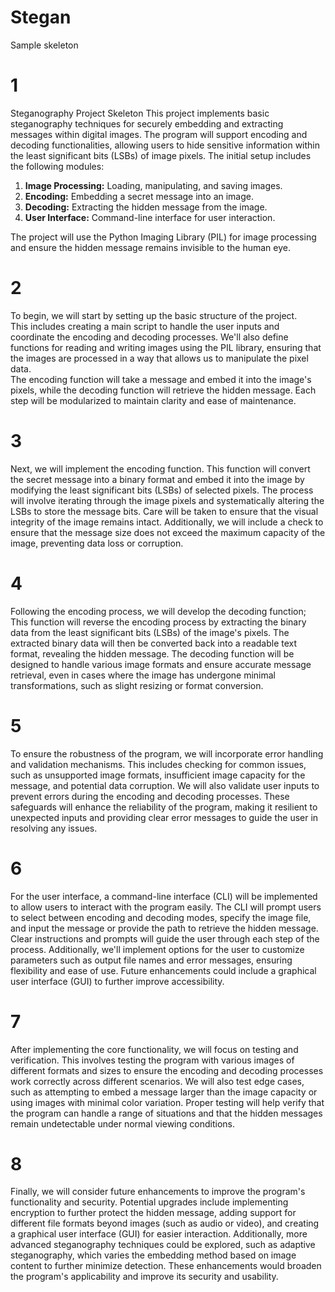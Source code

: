 # Stegan
Sample skeleton 
# 1
Steganography Project Skeleton
This project implements basic steganography techniques for securely embedding and extracting messages within digital images. The program will support encoding and decoding functionalities, allowing users to hide sensitive information within the least significant bits (LSBs) of image pixels. The initial setup includes the following modules:

1. **Image Processing:** Loading, manipulating, and saving images.
2. **Encoding:** Embedding a secret message into an image.
3. **Decoding:** Extracting the hidden message from the image.
4. **User Interface:** Command-line interface for user interaction.

The project will use the Python Imaging Library (PIL) for image processing and ensure the hidden message remains invisible to the human eye.


# 2
To begin, we will start by setting up the basic structure of the project. <br>
This includes creating a main script to handle the user inputs and coordinate the encoding and decoding processes. 
We'll also define functions for reading and writing images using the PIL library, ensuring that the images are processed in a way that allows us to manipulate the pixel data.<br> 
The encoding function will take a message and embed it into the image's pixels, while the decoding function will retrieve the hidden message. Each step will be modularized to maintain clarity and ease of maintenance.

# 3
Next, we will implement the encoding function. This function will convert the secret message into a binary format and embed it into the image by modifying the least significant bits (LSBs) of selected pixels. 
The process will involve iterating through the image pixels and systematically altering the LSBs to store the message bits. 
Care will be taken to ensure that the visual integrity of the image remains intact. 
Additionally, we will include a check to ensure that the message size does not exceed the maximum capacity of the image, preventing data loss or corruption.


# 4
Following the encoding process, we will develop the decoding function; This function will reverse the encoding process by extracting the binary data from the least significant bits (LSBs) of the image's pixels. 
The extracted binary data will then be converted back into a readable text format, revealing the hidden message. 
The decoding function will be designed to handle various image formats and ensure accurate message retrieval, even in cases where the image has undergone minimal transformations, such as slight resizing or format conversion.


# 5
To ensure the robustness of the program, we will incorporate error handling and validation mechanisms. 
This includes checking for common issues, such as unsupported image formats, insufficient image capacity for the message, and potential data corruption. 
We will also validate user inputs to prevent errors during the encoding and decoding processes.
 These safeguards will enhance the reliability of the program, making it resilient to unexpected inputs and providing clear error messages to guide the user in resolving any issues.

# 6
For the user interface, a command-line interface (CLI) will be implemented to allow users to interact with the program easily. 
The CLI will prompt users to select between encoding and decoding modes, specify the image file, and input the message or provide the path to retrieve the hidden message.
 Clear instructions and prompts will guide the user through each step of the process. 
 Additionally, we'll implement options for the user to customize parameters such as output file names and error messages, ensuring flexibility and ease of use. 
 Future enhancements could include a graphical user interface (GUI) to further improve accessibility.

# 7
After implementing the core functionality, we will focus on testing and verification. 
This involves testing the program with various images of different formats and sizes to ensure the encoding and decoding processes work correctly across different scenarios. 
We will also test edge cases, such as attempting to embed a message larger than the image capacity or using images with minimal color variation. 
Proper testing will help verify that the program can handle a range of situations and that the hidden messages remain undetectable under normal viewing conditions.

# 8
Finally, we will consider future enhancements to improve the program's functionality and security. 
Potential upgrades include implementing encryption to further protect the hidden message, adding support for different file formats beyond images (such as audio or video), and creating a graphical user interface (GUI) for easier interaction.
 Additionally, more advanced steganography techniques could be explored, such as adaptive steganography, which varies the embedding method based on image content to further minimize detection. These enhancements would broaden the program's applicability and improve its security and usability.

 



